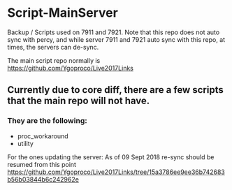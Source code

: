 # Script-MainServer
Backup / Scripts used on 7911 and 7921. Note that this repo does not auto sync with percy, and while server 7911 and 7921 auto sync with this repo, at times, the servers can de-sync.

The main script repo normally is https://github.com/Ygoproco/Live2017Links

## Currently due to core diff, there are a few scripts that the main repo will not have.

### They are the following:

- proc_workaround
- utility


For the ones updating the server:
As of 09 Sept 2018 re-sync should be resumed from this point <https://github.com/Ygoproco/Live2017Links/tree/15a3786ee9ee36b742683b56b03844b6c242962e>

